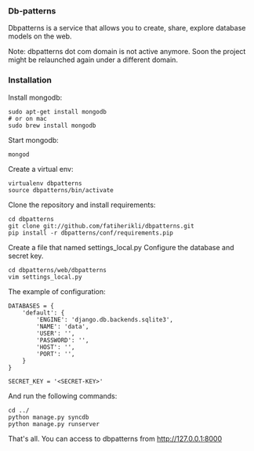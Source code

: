 ### Db-patterns

Dbpatterns is a service that allows you to create, share, explore database models on the web.

Note: dbpatterns dot com domain is not active anymore. Soon the project might be relaunched again under a different domain.

### Installation

Install mongodb:

    sudo apt-get install mongodb
    # or on mac
    sudo brew install mongodb

Start mongodb:

    mongod

Create a virtual env:

    virtualenv dbpatterns
    source dbpatterns/bin/activate

Clone the repository and install requirements:

    cd dbpatterns
    git clone git://github.com/fatiherikli/dbpatterns.git
    pip install -r dbpatterns/conf/requirements.pip

Create a file that named settings_local.py
Configure the database and secret key.

    cd dbpatterns/web/dbpatterns
    vim settings_local.py

The example of configuration:

    DATABASES = {
        'default': {
            'ENGINE': 'django.db.backends.sqlite3',
            'NAME': 'data',
            'USER': '',
            'PASSWORD': '',
            'HOST': '',
            'PORT': '',
        }
    }

    SECRET_KEY = '<SECRET-KEY>'

And run the following commands:

    cd ../
    python manage.py syncdb
    python manage.py runserver

That's all. You can access to dbpatterns from http://127.0.0.1:8000
